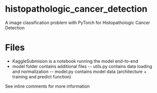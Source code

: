 # histopathologic_cancer_detection

A image classification problem with PyTorch for Histopathologic Cancer Detection

# Files
- KaggleSubmision is a notebook running the model end-to-end
- model folder contains additional files
-- utils.py contains data loading and normalization
-- model.py contains model data (architecture + training and predict function)

See inline comments for more information
